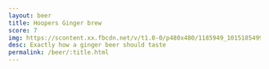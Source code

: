 ```yaml
---
layout: beer
title: Hoopers Ginger brew
score: 7
img: https://scontent.xx.fbcdn.net/v/t1.0-0/p480x480/1185949_10151854991548745_379811355_n.jpg?oh=f84e85d88b7c27d84c789e09f094062c&oe=58955A13
desc: Exactly how a ginger beer should taste
permalink: /beer/:title.html
---
```

